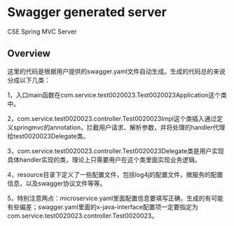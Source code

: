 # Swagger generated server

CSE Spring MVC Server


## Overview
这里的代码是根据用户提供的swagger.yaml文件自动生成。生成的代码总的来说分成以下几类：

1，入口main函数在com.service.test0020023.Test0020023Application这个类中。

2，com.service.test0020023.controller.Test0020023Impl这个类插入通过定义springmvc的annotation，拦截用户请求、解析参数，并将处理的handler代理给test0020023Delegate类。

3，com.service.test0020023.controller.Test0020023Delegate类是用户实现具体handler实现的类，理论上只需要用户在这个类里面实现业务逻辑。


4，resource目录下定义了一些配置文件，包括log4j的配置文件，微服务的配置信息，以及swagger协议文件等等。

5，特别注意两点：microservice.yaml里面配置信息要填写正确，生成的有可能有些偏差；swagger.yaml里面的x-java-interface配置项一定要指定为com.service.test0020023.controller.Test0020023。
